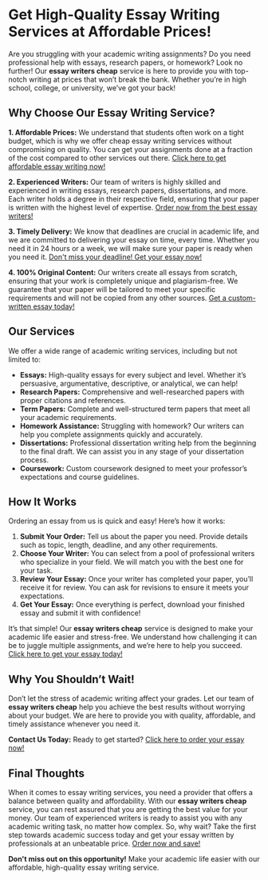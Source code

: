 # Get High-Quality Essay Writing Services at Affordable Prices!

Are you struggling with your academic writing assignments? Do you need professional help with essays, research papers, or homework? Look no further! Our **essay writers cheap** service is here to provide you with top-notch writing at prices that won’t break the bank. Whether you’re in high school, college, or university, we’ve got your back!

## Why Choose Our Essay Writing Service?

**1. Affordable Prices:** We understand that students often work on a tight budget, which is why we offer cheap essay writing services without compromising on quality. You can get your assignments done at a fraction of the cost compared to other services out there. [Click here to get affordable essay writing now!](https://tinyurl.com/topessay?keyword=essay+writers+cheap)

**2. Experienced Writers:** Our team of writers is highly skilled and experienced in writing essays, research papers, dissertations, and more. Each writer holds a degree in their respective field, ensuring that your paper is written with the highest level of expertise. [Order now from the best essay writers!](https://tinyurl.com/topessay?keyword=essay+writers+cheap)

**3. Timely Delivery:** We know that deadlines are crucial in academic life, and we are committed to delivering your essay on time, every time. Whether you need it in 24 hours or a week, we will make sure your paper is ready when you need it. [Don't miss your deadline! Get your essay now!](https://tinyurl.com/topessay?keyword=essay+writers+cheap)

**4. 100% Original Content:** Our writers create all essays from scratch, ensuring that your work is completely unique and plagiarism-free. We guarantee that your paper will be tailored to meet your specific requirements and will not be copied from any other sources. [Get a custom-written essay today!](https://tinyurl.com/topessay?keyword=essay+writers+cheap)

## Our Services

We offer a wide range of academic writing services, including but not limited to:

- **Essays:** High-quality essays for every subject and level. Whether it’s persuasive, argumentative, descriptive, or analytical, we can help!
- **Research Papers:** Comprehensive and well-researched papers with proper citations and references.
- **Term Papers:** Complete and well-structured term papers that meet all your academic requirements.
- **Homework Assistance:** Struggling with homework? Our writers can help you complete assignments quickly and accurately.
- **Dissertations:** Professional dissertation writing help from the beginning to the final draft. We can assist you in any stage of your dissertation process.
- **Coursework:** Custom coursework designed to meet your professor’s expectations and course guidelines.

## How It Works

Ordering an essay from us is quick and easy! Here’s how it works:

1. **Submit Your Order:** Tell us about the paper you need. Provide details such as topic, length, deadline, and any other requirements.
2. **Choose Your Writer:** You can select from a pool of professional writers who specialize in your field. We will match you with the best one for your task.
3. **Review Your Essay:** Once your writer has completed your paper, you’ll receive it for review. You can ask for revisions to ensure it meets your expectations.
4. **Get Your Essay:** Once everything is perfect, download your finished essay and submit it with confidence!

It’s that simple! Our **essay writers cheap** service is designed to make your academic life easier and stress-free. We understand how challenging it can be to juggle multiple assignments, and we’re here to help you succeed. [Click here to get your essay today!](https://tinyurl.com/topessay?keyword=essay+writers+cheap)

## Why You Shouldn’t Wait!

Don’t let the stress of academic writing affect your grades. Let our team of **essay writers cheap** help you achieve the best results without worrying about your budget. We are here to provide you with quality, affordable, and timely assistance whenever you need it.

**Contact Us Today:** Ready to get started? [Click here to order your essay now!](https://tinyurl.com/topessay?keyword=essay+writers+cheap)

## Final Thoughts

When it comes to essay writing services, you need a provider that offers a balance between quality and affordability. With our **essay writers cheap** service, you can rest assured that you are getting the best value for your money. Our team of experienced writers is ready to assist you with any academic writing task, no matter how complex. So, why wait? Take the first step towards academic success today and get your essay written by professionals at an unbeatable price. [Order now and save!](https://tinyurl.com/topessay?keyword=essay+writers+cheap)

**Don't miss out on this opportunity!** Make your academic life easier with our affordable, high-quality essay writing service.
